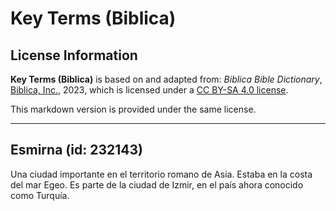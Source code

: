 # Key Terms (Biblica)

## License Information

**Key Terms (Biblica)** is based on and adapted from: _Biblica Bible Dictionary_, [Biblica, Inc.](https://www.biblica.com/), 2023, which is licensed under a [CC BY-SA 4.0 license](https://creativecommons.org/licenses/by-sa/4.0/legalcode.en).

This markdown version is provided under the same license.



--------------------------------

## Esmirna (id: 232143)

Una ciudad importante en el territorio romano de Asia. Estaba en la costa del mar Egeo. Es parte de la ciudad de Izmir, en el país ahora conocido como Turquía.


